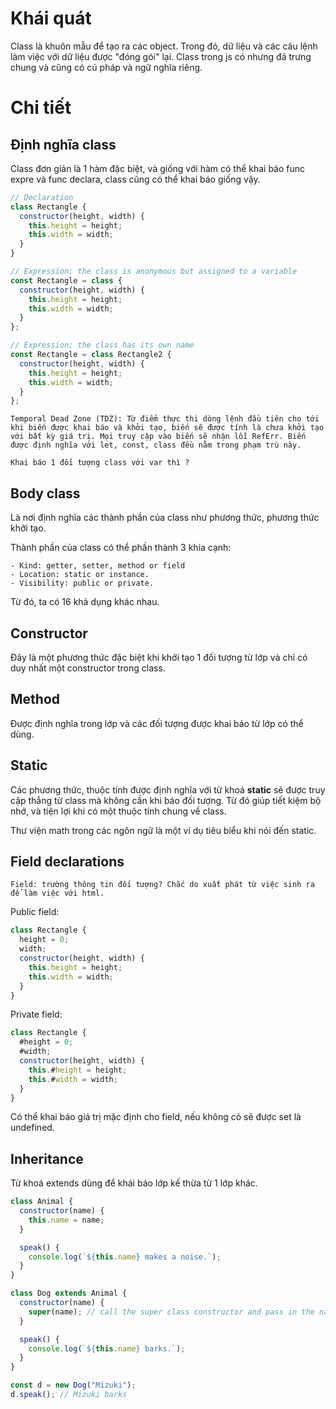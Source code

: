 # Khái quát

Class là khuôn mẫu để tạo ra các object. Trong đó, dữ liệu và các câu lệnh làm việc với dữ liệu được "đóng gói" lại. Class trong js có nhưng đã trưng chung và cũng có cú pháp và ngữ nghĩa riêng.

# Chi tiết

## Định nghĩa class

Class đơn giản là 1 hàm đặc biệt, và giống với hàm có thể khai báo func expre và func declara, class cũng có thể khai báo giống vậy.

```js
// Declaration
class Rectangle {
  constructor(height, width) {
    this.height = height;
    this.width = width;
  }
}

// Expression; the class is anonymous but assigned to a variable
const Rectangle = class {
  constructor(height, width) {
    this.height = height;
    this.width = width;
  }
};

// Expression; the class has its own name
const Rectangle = class Rectangle2 {
  constructor(height, width) {
    this.height = height;
    this.width = width;
  }
};
```

	Temporal Dead Zone (TDZ): Từ điểm thực thi dòng lệnh đầu tiên cho tới khi biến được khai báo và khởi tạo, biến sẽ được tính là chưa khởi tạo với bất kỳ giá trị. Mọi truy cập vào biến sẽ nhận lỗi RefErr. Biến được định nghĩa với let, const, class đều nằm trong phạm trù này.

	Khai báo 1 đối tượng class với var thì ?

## Body class

Là nơi định nghĩa các thành phần của class như phương thức, phương thức khởi tạo.

Thành phần của class có thể phần thành 3 khía cạnh:

	- Kind: getter, setter, method or field
	- Location: static or instance.
	- Visibility: public or private.

Từ đó, ta có 16 khả dụng khác nhau.

## Constructor

Đây là một phương thức đặc biệt khi khởi tạo 1 đối tượng từ lớp và chỉ có duy nhất một constructor trong class.

## Method

Được định nghĩa trong lớp và các đối tượng được khai báo từ lớp có thể dùng.

## Static

Các phương thức, thuộc tính được định nghĩa với từ khoá **static** sẽ được truy cập thẳng từ class mà không cần khi báo đối tượng. Từ đó giúp tiết kiệm bộ nhớ, và tiện lợi khi có một thuộc tính chung về class.

Thư viện math trong các ngôn ngữ là một ví dụ tiêu biểu khi nói đến static.

## Field declarations

	Field: trường thông tin đối tượng? Chắc do xuất phát từ việc sinh ra để làm việc với html.

Public field:

```js
class Rectangle {
  height = 0;
  width;
  constructor(height, width) {
    this.height = height;
    this.width = width;
  }
}
```

Private field:

```js
class Rectangle {
  #height = 0;
  #width;
  constructor(height, width) {
    this.#height = height;
    this.#width = width;
  }
}
```

Có thể khai báo giá trị mặc định cho field, nếu không có sẽ được set là undefined.

## Inheritance

Từ khoá extends dùng để khái báo lớp kế thừa từ 1 lớp khác.

```js
class Animal {
  constructor(name) {
    this.name = name;
  }

  speak() {
    console.log(`${this.name} makes a noise.`);
  }
}

class Dog extends Animal {
  constructor(name) {
    super(name); // call the super class constructor and pass in the name parameter
  }

  speak() {
    console.log(`${this.name} barks.`);
  }
}

const d = new Dog("Mizuki");
d.speak(); // Mizuki barks
```